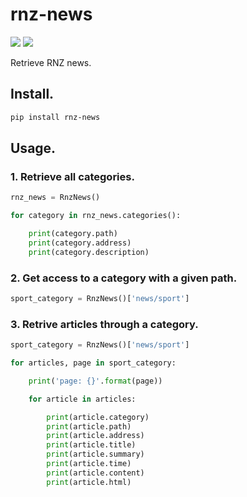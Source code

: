 # rnz-news

[![](https://img.shields.io/pypi/v/rnz-news)](https://badge.fury.io/py/rnz-news)
![](https://img.shields.io/pypi/l/rnz-news)

Retrieve RNZ news.

## Install.

```bash
pip install rnz-news
```

## Usage.

### 1. Retrieve all categories.

```python
rnz_news = RnzNews()

for category in rnz_news.categories():

    print(category.path)
    print(category.address)
    print(category.description)
```

### 2. Get access to a category with a given path.

```python
sport_category = RnzNews()['news/sport']
```

### 3. Retrive articles through a category.

```python
sport_category = RnzNews()['news/sport']

for articles, page in sport_category:

    print('page: {}'.format(page))

    for article in articles:

        print(article.category)
        print(article.path)
        print(article.address)
        print(article.title)
        print(article.summary)
        print(article.time)
        print(article.content)
        print(article.html)
```
